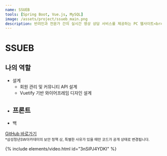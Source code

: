 ```yaml
---
name: SSUEB
tools: [Spring Boot, Vue.js, MySQL]
image: /assets/project/ssueb_main.png
description: 반려인과 전문가 간의 실시간 영상 상담 서비스를 제공하는 PC 웹사이트<br>[삼성청년SW아카데미 공통PJT]
---
```


# SSUEB

## 나의 역할
- 설계
  - 회원 관리 및 커뮤니티 API 설계
  - Vuetify 기반 와이어프레임 디자인 설계
- 프론트
  - 
- 백

[GitHub 바로가기](https://github.com/Jeeyoun-S/SSUEB)   
<sup>*삼성청년SW아카데미의 보안 정책 상, 특별한 사유가 있을 때만 코드가 공개 상태로 변경됩니다.</sup>

{% include elements/video.html id="3nSiPJ4YDKI" %}